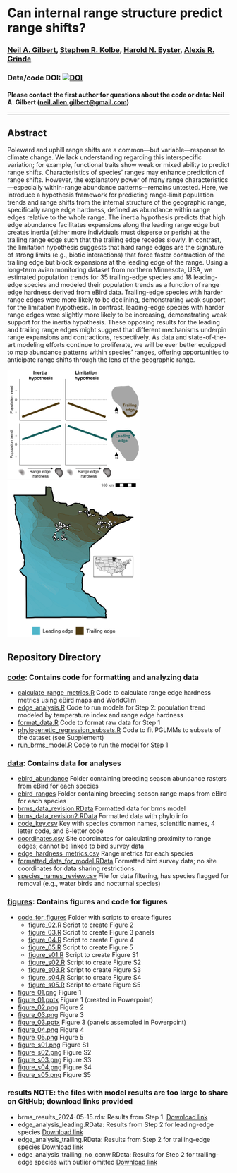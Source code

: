 # Can internal range structure predict range shifts?

### [Neil A. Gilbert](https://gilbertecology.com), [Stephen R. Kolbe](https://nrri.umn.edu/faculty-staff/steve-kolbe-ms), [Harold N. Eyster](https://eyster.com/), [Alexis R. Grinde](https://nrri.umn.edu/faculty-staff/alexis-grinde-phd)

### Data/code DOI: [![DOI](https://zenodo.org/badge/747897477.svg)](https://zenodo.org/doi/10.5281/zenodo.13313905)

#### Please contact the first author for questions about the code or data: Neil A. Gilbert (neil.allen.gilbert@gmail.com)
__________________________________________________________________________________________________________________________________________

## Abstract
Poleward and uphill range shifts are a common—but variable—response to climate change. We lack understanding regarding this interspecific variation; for example, functional traits show weak or mixed ability to predict range shifts. Characteristics of species’ ranges may enhance prediction of range shifts. However, the explanatory power of many range characteristics—especially within-range abundance patterns—remains untested. Here, we introduce a hypothesis framework for predicting range-limit population trends and range shifts from the internal structure of the geographic range, specifically range edge hardness, defined as abundance within range edges relative to the whole range. The inertia hypothesis predicts that high edge abundance facilitates expansions along the leading range edge but creates inertia (either more individuals must disperse or perish) at the trailing range edge such that the trailing edge recedes slowly. In contrast, the limitation hypothesis suggests that hard range edges are the signature of strong limits (e.g., biotic interactions) that force faster contraction of the trailing edge but block expansions at the leading edge of the range. Using a long-term avian monitoring dataset from northern Minnesota, USA, we estimated population trends for 35 trailing-edge species and 18 leading-edge species and modeled their population trends as a function of range edge hardness derived from eBird data. Trailing-edge species with harder range edges were more likely to be declining, demonstrating weak support for the limitation hypothesis. In contrast, leading-edge species with harder range edges were slightly more likely to be increasing, demonstrating weak support for the inertia hypothesis. These opposing results for the leading and trailing range edges might suggest that different mechanisms underpin range expansions and contractions, respectively. As data and state-of-the-art modeling efforts continue to proliferate, we will be ever better equipped to map abundance patterns within species’ ranges, offering opportunities to anticipate range shifts through the lens of the geographic range. 

 <img src="https://github.com/n-a-gilbert/range_edges/blob/main/figures/figure_01.png" width="300" /> $~~~~~~~~~~~~~~~~~$ <img src="https://github.com/n-a-gilbert/range_edges/blob/main/figures/figure_02.png" width="300" />


## Repository Directory

### [code](./code): Contains code for formatting and analyzing data
* [calculate_range_metrics.R](./code/calculate_range_metrics.R) Code to calculate range edge hardness metrics using eBird maps and WorldClim
* [edge_analysis.R](./code/edge_analysis.R) Code to run models for Step 2: population trend modeled by temperature index and range edge hardness
* [format_data.R](./code/format_data.R) Code to format raw data for Step 1
* [phylogenetic_regression_subsets.R](./code/phylogenetic_regression_subsets.R) Code to fit PGLMMs to subsets of the dataset (see Supplement)
* [run_brms_model.R](./code/run_brms_model.R) Code to run the model for Step 1

### [data](./data): Contains data for analyses
* [ebird_abundance](./data/ebird_abundance) Folder containing breeding season abundance rasters from eBird for each species
* [ebird_ranges](./data/ebird_ranges) Folder containing breeding season range maps from eBird for each species
* [brms_data_revision.RData](./data/brms_data_revision.RData) Formatted data for brms model
* [brms_data_revision2.RData](./data/brms_data_revision2.RData) Formatted data with phylo info
* [code_key.csv](./data/code_key.csv) Key with species common names, scientific names, 4 letter code, and 6-letter code
* [coordinates.csv](./data/coordinates.csv) Site coordinates for calculating proximity to range edges; cannot be linked to bird survey data
* [edge_hardness_metrics.csv](./data/edge_hardness_metrics.csv) Range metrics for each species
* [formatted_data_for_model.RData](./data/formatted_data_for_model.RData) Formatted bird survey data; no site coordinates for data sharing restrictions.
* [species_names_review.csv](./data/species_names_review.csv) File for data filtering, has species flagged for removal (e.g., water birds and nocturnal species)

### [figures](./figures): Contains figures and code for figures
* [code_for_figures](./figures/code_for_figures) Folder with scripts to create figures
  * [figure_02.R](./figures/code_for_figures/figure_02.R) Script to create Figure 2
  * [figure_03.R](./figures/code_for_figures/figure_03.R) Script to create Figure 3 panels
  * [figure_04.R](./figures/code_for_figures/figure_04.R) Script to create Figure 4
  * [figure_05.R](./figures/code_for_figures/figure_05.R) Script to create Figure 5
  * [figure_s01.R](./figures/code_for_figures/figure_s01.R) Script to create Figure S1
  * [figure_s02.R](./figures/code_for_figures/figure_s02.R) Script to create Figure S2
  * [figure_s03.R](./figures/code_for_figures/figure_s03.R) Script to create Figure S3
  * [figure_s04.R](./figures/code_for_figures/figure_s04.R) Script to create Figure S4
  * [figure_s05.R](./figures/code_for_figures/figure_s05.R) Script to create Figure S5
* [figure_01.png](./figures/figure_01.png) Figure 1
* [figure_01.pptx](./figures/figure_01.pptx) Figure 1 (created in Powerpoint)
* [figure_02.png](./figures/figure_02.png) Figure 2
* [figure_03.png](./figures/figure_03.png) Figure 3
* [figure_03.pptx](./figures/figure_03.pptx) Figure 3 (panels assembled in Powerpoint)
* [figure_04.png](./figures/figure_04.png) Figure 4
* [figure_05.png](./figures/figure_05.png) Figure 5
* [figure_s01.png](./figures/figure_s01.png) Figure S1
* [figure_s02.png](./figures/figure_s02.png) Figure S2
* [figure_s03.png](./figures/figure_s03.png) Figure S3
* [figure_s04.png](./figures/figure_s04.png) Figure S4
* [figure_s05.png](./figures/figure_s05.png) Figure S5

### results NOTE: the files with model results are too large to share on GitHub; download links provided
* brms_results_2024-05-15.rds: Results from Step 1. [Download link](https://1drv.ms/u/s!AtvYBfNq7AMkhKgyHsRmtvRMK0WCbQ?e=aQp17C)
* edge_analysis_leading.RData: Results from Step 2 for leading-edge species [Download link](https://1drv.ms/u/s!AtvYBfNq7AMkhKsz13VTqKFps_McQg?e=AxqBll)
* edge_analysis_trailing.RData: Results from Step 2 for trailing-edge species [Download link](https://1drv.ms/u/s!AtvYBfNq7AMkhKsyxZokyDlvJtbZTA?e=ibvqTO)
* edge_analysis_trailing_no_conw.RData: Results for Step 2 for trailing-edge species with outlier omitted [Download link](https://1drv.ms/u/s!AtvYBfNq7AMkhKsxdttorVStYyPSUg?e=VsF9hh)

